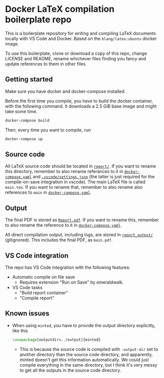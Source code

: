 # Docker LaTeX compilation boilerplate repo

This is a boilerplate repository for writing and compiling LaTeX documents locally with VS Code and Docker. Based on the `blang/latex:ubuntu` docker image.

To use this boilerplate, clone or download a copy of this repo, change LICENSE and README, rename whichever files finding you fancy and update references to them in other files.

## Getting started

Make sure you have docker and docker-compose installed.

Before the first time you compile, you have to build the docker container, with the following command. It downloads a 2.5 GiB base image and might take some time.

```sh
docker-compose build
```

Then, every time you want to compile, run

```sh
docker-compose up
```

## Source code

All LaTeX source code should be located in [`report/`](report/). If you want to rename this directory, remember to also rename referances to it in [`docker-compose.yaml`](docker-compose.yaml) and [`.vscode/settings.json`](.vscode/settings.json) (the latter is just required for the compile-on-save integration in vscode). The main LaTeX file is called `main.tex`. If you want to rename that, remember to also rename also references to `main` in [`docker-compose.yaml`](docker-compose.yaml).

## Output

The final PDF is stored as [`Report.pdf`](Report.pdf). If you want to rename this, remember to also rename the reference to it in [`docker-compose.yaml`](docker-compose.yaml).

All direct compilation output, including logs, are stored in [`report_output/`](report_ouput/) (gitignored). This includes the final PDF, as `main.pdf`.

## VS Code integration

The repo has VS Code integration with the following features:

- Automatic compile on file save
  - Requires extension "Run on Save" by emeraldwalk.
- VS Code tasks
  - "Build report container"
  - "Compile report"

## Known issues

- When using `minted`, you have to provide the output directory explicitly, like this
  ```latex
  \usepackage[outputdir=../output]{minted}
  ```
  - This is because the source code is compiled with `-output-dir` set to another directory than the source code directory, and apparently, minted doesn't get this information automatically. We could just compile everything in the same directory, but I think it's very messy to get all the outputs in the source code directory.
